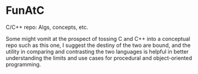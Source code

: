 # FunAtC
C/C++ repo: Algs, concepts, etc.

Some might vomit at the prospect of tossing C and C++ into a conceptual repo such as this one,
I suggest the destiny of the two are bound, and the utility in comparing and contrasting 
the two languages is helpful in better understanding the limits and use cases for procedural 
and object-oriented programming.


